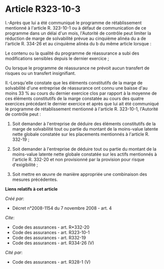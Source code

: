 # Article R323-10-3

I.-Après que lui a été communiqué le programme de rétablissement mentionné à l'article R. 323-10-1 ou à défaut de
communication de ce programme dans un délai d'un mois, l'Autorité de contrôle peut limiter la réduction de marge de
solvabilité prévue au cinquième alinéa du a de l'article R. 334-26 et au cinquième alinéa du b du même article lorsque : 

Le contenu ou la qualité du programme de réassurance a subi des modifications sensibles depuis le dernier exercice ; 

Ou lorsque le programme de réassurance ne prévoit aucun transfert de risques ou un transfert insignifiant. 

II.-Lorsqu'elle constate que les éléments constitutifs de la marge de solvabilité d'une entreprise de réassurance ont connu
une baisse d'au moins 33 % au cours du dernier exercice clos par rapport à la moyenne de ces éléments constitutifs de la
marge constatée au cours des quatre exercices précédant le dernier exercice et après que lui ait été communiqué le programme
de rétablissement mentionné à l'article R. 323-10-1, l'Autorité de contrôle peut : 

1. Soit demander à l'entreprise de déduire des éléments constitutifs de la marge de solvabilité tout ou partie du montant de
la moins-value latente nette globale constatée sur les placements mentionnés à l'article R. 332-19 ; 

2. Soit demander à l'entreprise de déduire tout ou partie du montant de la moins-value latente nette globale constatée sur
les actifs mentionnés à l'article R. 332-20 et non provisionné par la provision pour risque d'exigibilité ; 

3. Soit mettre en œuvre de manière appropriée une combinaison des mesures précédentes.

**Liens relatifs à cet article**

_Créé par_:

  - Décret n°2008-1154 du 7 novembre 2008 - art. 4

_Cite_:

  - Code des assurances - art. R*332-20
  - Code des assurances - art. R323-10-1
  - Code des assurances - art. R332-19
  - Code des assurances - art. R334-26 (V)

_Cité par_:

  - Code des assurances - art. R328-1 (V)

